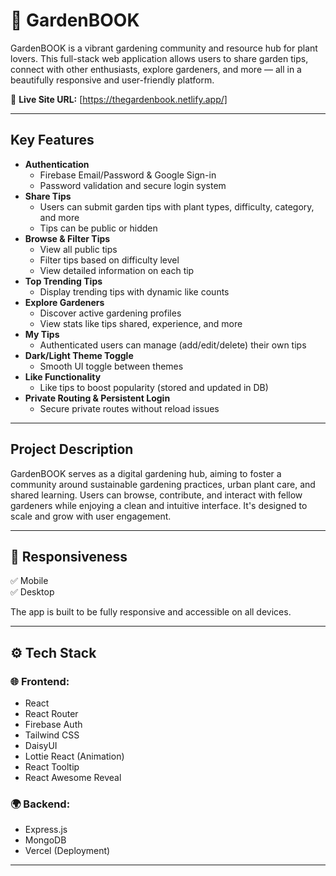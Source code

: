 # 🌿 GardenBOOK

GardenBOOK is a vibrant gardening community and resource hub for plant lovers. This full-stack web application allows users to share garden tips, connect with other enthusiasts, explore gardeners, and more — all in a beautifully responsive and user-friendly platform.

🔗 **Live Site URL:** [https://thegardenbook.netlify.app/]

---

## Key Features

- **Authentication**
  - Firebase Email/Password & Google Sign-in
  - Password validation and secure login system
- **Share Tips**
  - Users can submit garden tips with plant types, difficulty, category, and more
  - Tips can be public or hidden
- **Browse & Filter Tips**
  - View all public tips
  - Filter tips based on difficulty level
  - View detailed information on each tip
- **Top Trending Tips**
  - Display trending tips with dynamic like counts
- **Explore Gardeners**
  - Discover active gardening profiles
  - View stats like tips shared, experience, and more
- **My Tips**
  - Authenticated users can manage (add/edit/delete) their own tips
- **Dark/Light Theme Toggle**
  - Smooth UI toggle between themes
- **Like Functionality**
  - Like tips to boost popularity (stored and updated in DB)
- **Private Routing & Persistent Login**
  - Secure private routes without reload issues

---

##  Project Description

GardenBOOK serves as a digital gardening hub, aiming to foster a community around sustainable gardening practices, urban plant care, and shared learning. Users can browse, contribute, and interact with fellow gardeners while enjoying a clean and intuitive interface. It's designed to scale and grow with user engagement.

---

## 📱 Responsiveness

✅ Mobile  
✅ Desktop

The app is built to be fully responsive and accessible on all devices.

---

## ⚙️ Tech Stack

### 🌐 Frontend:
- React
- React Router
- Firebase Auth
- Tailwind CSS
- DaisyUI
- Lottie React (Animation)
- React Tooltip
- React Awesome Reveal

### 🌍 Backend:
- Express.js
- MongoDB
- Vercel (Deployment)

---



